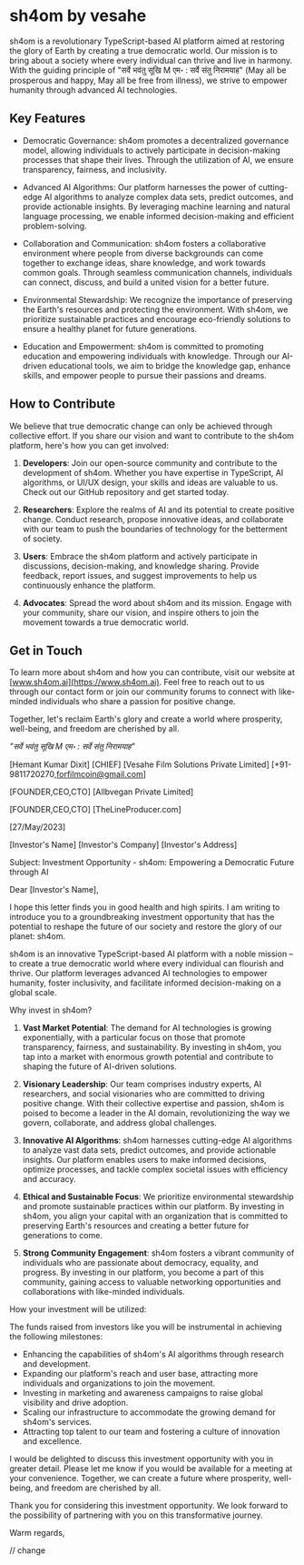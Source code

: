 # sh4om by vesahe

sh4om is a revolutionary TypeScript-based AI platform aimed at restoring the glory of Earth by creating a true democratic world. Our mission is to bring about a society where every individual can thrive and live in harmony. With the guiding principle of "सर्वे भवंतु सूखि M एम॰ : सर्वे संतु निरामयाह" (May all be prosperous and happy, May all be free from illness), we strive to empower humanity through advanced AI technologies.

## Key Features

- Democratic Governance: sh4om promotes a decentralized governance model, allowing individuals to actively participate in decision-making processes that shape their lives. Through the utilization of AI, we ensure transparency, fairness, and inclusivity.

- Advanced AI Algorithms: Our platform harnesses the power of cutting-edge AI algorithms to analyze complex data sets, predict outcomes, and provide actionable insights. By leveraging machine learning and natural language processing, we enable informed decision-making and efficient problem-solving.

- Collaboration and Communication: sh4om fosters a collaborative environment where people from diverse backgrounds can come together to exchange ideas, share knowledge, and work towards common goals. Through seamless communication channels, individuals can connect, discuss, and build a united vision for a better future.

- Environmental Stewardship: We recognize the importance of preserving the Earth's resources and protecting the environment. With sh4om, we prioritize sustainable practices and encourage eco-friendly solutions to ensure a healthy planet for future generations.

- Education and Empowerment: sh4om is committed to promoting education and empowering individuals with knowledge. Through our AI-driven educational tools, we aim to bridge the knowledge gap, enhance skills, and empower people to pursue their passions and dreams.

## How to Contribute

We believe that true democratic change can only be achieved through collective effort. If you share our vision and want to contribute to the sh4om platform, here's how you can get involved:

1. **Developers**: Join our open-source community and contribute to the development of sh4om. Whether you have expertise in TypeScript, AI algorithms, or UI/UX design, your skills and ideas are valuable to us. Check out our GitHub repository and get started today.

2. **Researchers**: Explore the realms of AI and its potential to create positive change. Conduct research, propose innovative ideas, and collaborate with our team to push the boundaries of technology for the betterment of society.

3. **Users**: Embrace the sh4om platform and actively participate in discussions, decision-making, and knowledge sharing. Provide feedback, report issues, and suggest improvements to help us continuously enhance the platform.

4. **Advocates**: Spread the word about sh4om and its mission. Engage with your community, share our vision, and inspire others to join the movement towards a true democratic world.

## Get in Touch

To learn more about sh4om and how you can contribute, visit our website at [www.sh4om.ai](https://www.sh4om.ai). Feel free to reach out to us through our contact form or join our community forums to connect with like-minded individuals who share a passion for positive change.

Together, let's reclaim Earth's glory and create a world where prosperity, well-being, and freedom are cherished by all.

_"सर्वे भवंतु सूखि M एम॰ : सर्वे संतु निरामयाह"_



[Hemant Kumar Dixit]
[CHIEF]
[Vesahe Film Solutions Private Limited]
[+91-9811720270,forfilmcoin@gmail.com]

[FOUNDER,CEO,CTO]
[Allbvegan Private Limited]

[FOUNDER,CEO,CTO]
[TheLineProducer.com]


[27/May/2023]


[Investor's Name]
[Investor's Company]
[Investor's Address]

Subject: Investment Opportunity - sh4om: Empowering a Democratic Future through AI

Dear [Investor's Name],

I hope this letter finds you in good health and high spirits. I am writing to introduce you to a groundbreaking investment opportunity that has the potential to reshape the future of our society and restore the glory of our planet: sh4om.

sh4om is an innovative TypeScript-based AI platform with a noble mission – to create a true democratic world where every individual can flourish and thrive. Our platform leverages advanced AI technologies to empower humanity, foster inclusivity, and facilitate informed decision-making on a global scale.

Why invest in sh4om?

1. **Vast Market Potential**: The demand for AI technologies is growing exponentially, with a particular focus on those that promote transparency, fairness, and sustainability. By investing in sh4om, you tap into a market with enormous growth potential and contribute to shaping the future of AI-driven solutions.

2. **Visionary Leadership**: Our team comprises industry experts, AI researchers, and social visionaries who are committed to driving positive change. With their collective expertise and passion, sh4om is poised to become a leader in the AI domain, revolutionizing the way we govern, collaborate, and address global challenges.

3. **Innovative AI Algorithms**: sh4om harnesses cutting-edge AI algorithms to analyze vast data sets, predict outcomes, and provide actionable insights. Our platform enables users to make informed decisions, optimize processes, and tackle complex societal issues with efficiency and accuracy.

4. **Ethical and Sustainable Focus**: We prioritize environmental stewardship and promote sustainable practices within our platform. By investing in sh4om, you align your capital with an organization that is committed to preserving Earth's resources and creating a better future for generations to come.

5. **Strong Community Engagement**: sh4om fosters a vibrant community of individuals who are passionate about democracy, equality, and progress. By investing in our platform, you become a part of this community, gaining access to valuable networking opportunities and collaborations with like-minded individuals.

How your investment will be utilized:

The funds raised from investors like you will be instrumental in achieving the following milestones:

- Enhancing the capabilities of sh4om's AI algorithms through research and development.
- Expanding our platform's reach and user base, attracting more individuals and organizations to join the movement.
- Investing in marketing and awareness campaigns to raise global visibility and drive adoption.
- Scaling our infrastructure to accommodate the growing demand for sh4om's services.
- Attracting top talent to our team and fostering a culture of innovation and excellence.

I would be delighted to discuss this investment opportunity with you in greater detail. Please let me know if you would be available for a meeting at your convenience. Together, we can create a future where prosperity, well-being, and freedom are cherished by all.

Thank you for considering this investment opportunity. We look forward to the possibility of partnering with you on this transformative journey.

Warm regards,

// change
